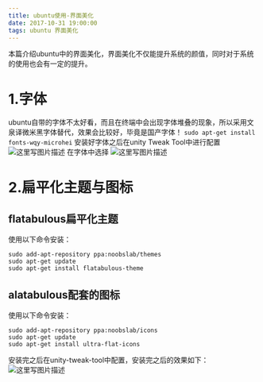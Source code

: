 ```yaml
---
title: ubuntu使用-界面美化
date: 2017-10-31 19:00:00
tags: ubuntu 界面美化
---
```

本篇介绍ubuntu中的界面美化，界面美化不仅能提升系统的颜值，同时对于系统的使用也会有一定的提升。
<!-- more -->
# 1.字体
ubuntu自带的字体不太好看，而且在终端中会出现字体堆叠的现象，所以采用文泉译微米黑字体替代，效果会比较好，毕竟是国产字体！
`sudo apt-get install fonts-wqy-microhei`
安装好字体之后在unity Tweak Tool中进行配置
![这里写图片描述](http://img.blog.csdn.net/20170822190817085?watermark/2/text/aHR0cDovL2Jsb2cuY3Nkbi5uZXQvR2hhbl8=/font/5a6L5L2T/fontsize/400/fill/I0JBQkFCMA==/dissolve/70/gravity/SouthEast)
在字体中选择
![这里写图片描述](http://img.blog.csdn.net/20170822190832177?watermark/2/text/aHR0cDovL2Jsb2cuY3Nkbi5uZXQvR2hhbl8=/font/5a6L5L2T/fontsize/400/fill/I0JBQkFCMA==/dissolve/70/gravity/SouthEast)
# 2.扁平化主题与图标
## flatabulous扁平化主题
使用以下命令安装：
```
sudo add-apt-repository ppa:noobslab/themes
sudo apt-get update
sudo apt-get install flatabulous-theme
```
## alatabulous配套的图标
使用以下命令安装：
```
sudo add-apt-repository ppa:noobslab/icons
sudo apt-get update
sudo apt-get install ultra-flat-icons
```
安装完之后在unity-tweak-tool中配置，安装完之后的效果如下：
![这里写图片描述](http://img.blog.csdn.net/20170822190854402?watermark/2/text/aHR0cDovL2Jsb2cuY3Nkbi5uZXQvR2hhbl8=/font/5a6L5L2T/fontsize/400/fill/I0JBQkFCMA==/dissolve/70/gravity/SouthEast)
